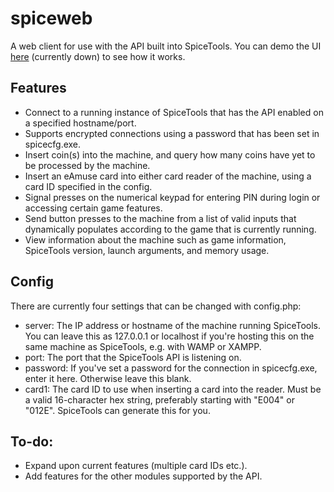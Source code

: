 # spiceweb
A web client for use with the API built into SpiceTools. You can demo the UI [here](#) (currently down) to see how it works.

## Features
* Connect to a running instance of SpiceTools that has the API enabled on a specified hostname/port.
* Supports encrypted connections using a password that has been set in spicecfg.exe.
* Insert coin(s) into the machine, and query how many coins have yet to be processed by the machine.
* Insert an eAmuse card into either card reader of the machine, using a card ID specified in the config.
* Signal presses on the numerical keypad for entering PIN during login or accessing certain game features.
* Send button presses to the machine from a list of valid inputs that dynamically populates according to the game that is currently running.
* View information about the machine such as game information, SpiceTools version, launch arguments, and memory usage.

## Config
There are currently four settings that can be changed with config.php:
* server: The IP address or hostname of the machine running SpiceTools. You can leave this as 127.0.0.1 or localhost if you're hosting this on the same machine as SpiceTools, e.g. with WAMP or XAMPP.
* port: The port that the SpiceTools API is listening on.
* password: If you've set a password for the connection in spicecfg.exe, enter it here. Otherwise leave this blank.
* card1: The card ID to use when inserting a card into the reader. Must be a valid 16-character hex string, preferably starting with "E004" or "012E". SpiceTools can generate this for you.

## To-do:
* Expand upon current features (multiple card IDs etc.).
* Add features for the other modules supported by the API.
